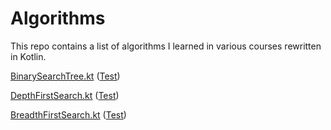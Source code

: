 # Algorithms

This repo contains a list of algorithms I learned in various courses rewritten in Kotlin.

[BinarySearchTree.kt](/src/main/kotlin/BinarySearchTree.kt) ([Test](/src/test/kotlin/BinarySearchTreeTest.kt))

[DepthFirstSearch.kt](/src/main/kotlin/DepthFirstSearch.kt) ([Test](/src/test/kotlin/DepthFirstSearchTest.kt))

[BreadthFirstSearch.kt](/src/main/kotlin/BreadthFirstSearch.kt) ([Test](/src/test/kotlin/BreadthFirstSearchTest.kt))